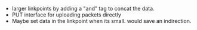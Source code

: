 
- larger linkpoints by adding a "and" tag to concat the data.
- PUT interface for uploading packets directly
- Maybe set data in the linkpoint when its small. would save an indirection.
